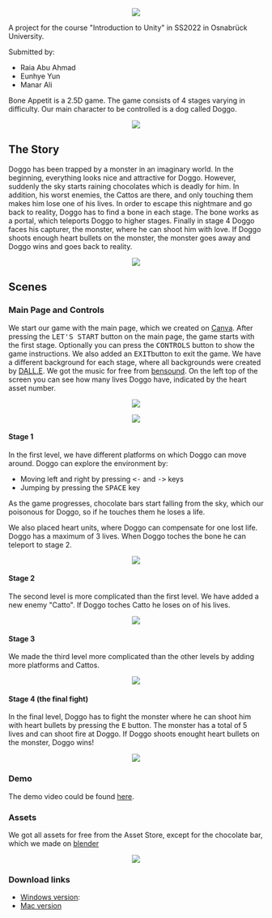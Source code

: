 <p align="center">
  <img src="Assets/Images/logo1.png" />
</p>

A project for the course "Introduction to Unity" in SS2022 in Osnabrück University.

Submitted by: 
- Raia Abu Ahmad
- Eunhye Yun
- Manar Ali

Bone Appetit is a 2.5D game. The game consists of 4 stages varying in difficulty. Our main character to be controlled is a dog called Doggo.

<p align="center">
  <img src="Images/doggo.png" />
</p>

## The Story
Doggo has been trapped by a monster in an imaginary world. In the beginning, everything looks nice and attractive for Doggo. However, suddenly the sky starts raining chocolates which is deadly for him. In addition, his worst enemies, the Cattos are there, and only touching them makes him lose one of his lives. 
In order to escape this nightmare and go back to reality, Doggo has to find a bone in each stage. The bone works as a portal, which teleports Doggo to higher stages. Finally in stage 4 Doggo faces his capturer, the monster, where he can shoot him with love. If Doggo shoots enough heart bullets on the monster, the monster goes away and Doggo wins and goes back to reality.

<p align="center">
  <img src="https://user-images.githubusercontent.com/49908515/176936697-d4a3a91a-feea-4111-bf63-9e16c716525a.PNG" />
</p>

## Scenes

### Main Page and Controls
We start our game with the main page, which we created on [Canva](https://www.canva.com/en_gb/). After pressing the <kbd>LET'S  START</kbd> button on the main page, the game starts with the first stage.
Optionally you can press the  <kbd>CONTROLS</kbd> button to show the game instructions. We also added an <kbd>EXIT</kbd>button to exit the game. We have a different background for each stage, where all backgrounds were created by [DALL.E](https://openai.com/blog/dall-e/). We got the music for free from [bensound](https://www.bensound.com/free-music-for-videos). On the left top of the screen you can see how many lives Doggo have, indicated by the heart asset number.

<p align="center">
  <img src="Images/mainpage.png" />
</p>

<p align="center">
  <img src="Images/controls.png" />
</p>

#### Stage 1
In the first level, we have different platforms on which Doggo can move around. 
Doggo can explore the environment by:
- Moving left and right by pressing <kbd><-</kbd> and <kbd>-></kbd> keys
- Jumping by pressing the <kbd>SPACE</kbd> key

As the game progresses, chocolate bars start falling from the sky, which our poisonous for Doggo, so if he touches them he loses a life.

We also placed heart units, where Doggo can compensate for one lost life. Doggo has a maximum of 3 lives. When Doggo toches the bone he can teleport to stage 2.
  
  <p align="center">
  <img src="Images/stage1.png" />
</p>
  
#### Stage 2
The second level is more complicated than the first level. We have added a new enemy "Catto". If Doggo toches Catto he loses on of his lives.
  
  <p align="center">
  <img src="Images/stage2.png" />
</p>
  
#### Stage 3
We made the third level more complicated than the other levels by adding more platforms and Cattos.
  
  <p align="center">
  <img src="Images/stage3.png" />
</p>
  
#### Stage 4 (the final fight)
In the final level, Doggo has to fight the monster where he can shoot him with heart bullets by pressing the <kbd>E</kbd> button. The monster has a total of 5 lives and can shoot fire at Doggo. If Doggo shoots enought heart bullets on the monster, Doggo wins!
  
   <p align="center">
  <img src="Images/stage4.png" />
</p>
  

### Demo
The demo video could be found [here](https://www.youtube.com/watch?v=HCgkZ9lhsUE).
  
### Assets
We got all assets for free from the Asset Store, except for the chocolate bar, which we made on [blender](https://www.blender.org/)
  
  <p align="center">
  <img src="https://user-images.githubusercontent.com/49908515/176949859-ea6dbb79-5b98-49b7-b6d2-7e5627ed6ae7.PNG" />
</p>
  
### Download links
  - [Windows version](https://drive.google.com/drive/folders/1WwhcHsHj-cTA_PGmGA5q4hrlkfv2HRpH?usp=sharing): 
  - [Mac version](https://drive.google.com/drive/folders/1OS_66ZSZxR_VoIsPoB1Iq5Sts6zagfEj?usp=sharing)
  
